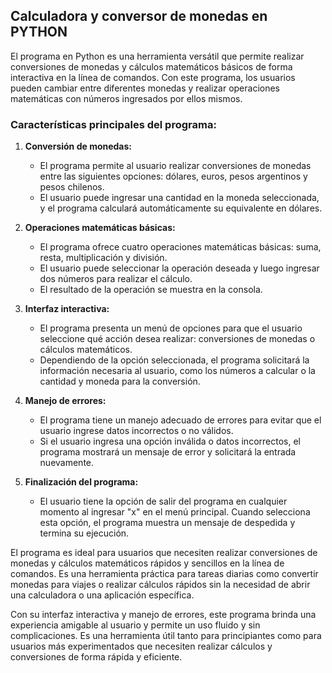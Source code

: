 ## Calculadora y conversor de monedas en PYTHON
El programa en Python es una herramienta versátil que permite realizar conversiones de monedas y cálculos matemáticos básicos de forma interactiva en la línea de comandos. Con este programa, los usuarios pueden cambiar entre diferentes monedas y realizar operaciones matemáticas con números ingresados por ellos mismos.

### Características principales del programa:

1. **Conversión de monedas:**
   - El programa permite al usuario realizar conversiones de monedas entre las siguientes opciones: dólares, euros, pesos argentinos y pesos chilenos.
   - El usuario puede ingresar una cantidad en la moneda seleccionada, y el programa calculará automáticamente su equivalente en dólares.

2. **Operaciones matemáticas básicas:**
   - El programa ofrece cuatro operaciones matemáticas básicas: suma, resta, multiplicación y división.
   - El usuario puede seleccionar la operación deseada y luego ingresar dos números para realizar el cálculo.
   - El resultado de la operación se muestra en la consola.

3. **Interfaz interactiva:**
   - El programa presenta un menú de opciones para que el usuario seleccione qué acción desea realizar: conversiones de monedas o cálculos matemáticos.
   - Dependiendo de la opción seleccionada, el programa solicitará la información necesaria al usuario, como los números a calcular o la cantidad y moneda para la conversión.

4. **Manejo de errores:**
   - El programa tiene un manejo adecuado de errores para evitar que el usuario ingrese datos incorrectos o no válidos.
   - Si el usuario ingresa una opción inválida o datos incorrectos, el programa mostrará un mensaje de error y solicitará la entrada nuevamente.

5. **Finalización del programa:**
   - El usuario tiene la opción de salir del programa en cualquier momento al ingresar "x" en el menú principal. Cuando selecciona esta opción, el programa muestra un mensaje de despedida y termina su ejecución.

El programa es ideal para usuarios que necesiten realizar conversiones de monedas y cálculos matemáticos rápidos y sencillos en la línea de comandos. Es una herramienta práctica para tareas diarias como convertir monedas para viajes o realizar cálculos rápidos sin la necesidad de abrir una calculadora o una aplicación específica.

Con su interfaz interactiva y manejo de errores, este programa brinda una experiencia amigable al usuario y permite un uso fluido y sin complicaciones. Es una herramienta útil tanto para principiantes como para usuarios más experimentados que necesiten realizar cálculos y conversiones de forma rápida y eficiente.
